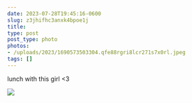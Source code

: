 ```yaml
---
date: 2023-07-28T19:45:16-0600
slug: z3jhifhc3anxk4bpoe1j
title: 
type: post
post_type: photo
photos:
- /uploads/2023/1690573503304.qfe88rgri8lcr271s7x0rl.jpeg
tags: []
---
```

lunch with this girl <3


![](/uploads/2023/1690573503304.qfe88rgri8lcr271s7x0rl.jpeg)


